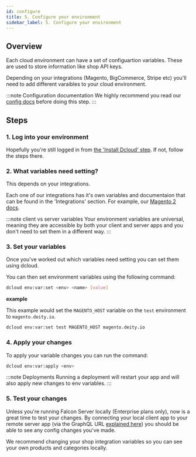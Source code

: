 ```yaml
---
id: configure
title: 5. Configure your environment
sidebar_label: 5. Configure your environment
---
```


## Overview

Each cloud environment can have a set of configuartion variables. These are used to store information like shop API keys.

Depending on your integrations (Magento, BigCommerce, Stripe etc) you'll need to add different varaibles to your cloud environment.

:::note Configuration documentation
We highly recommend you read our [config docs](/docs/platform/configuration/overview) before doing this step.
:::

## Steps

### 1. Log into your environment

Hopefully you're still logged in from [the 'Install Dcloud' step](/docs/platform/getting-started/dcloud#login-to-your-cloud-env). If not, follow the steps there.

### 2. What variables need setting?

This depends on your integrations.

Each one of our integrations has it's own variables and documentaion that can be found in the 'Integrations' section. For example, our [Magento 2 docs](/docs/platform/integration/magento2/getting-started#5-configure-your-magento-connection).

:::note client vs server variables
Your environment variables are universal, meaning they are accessible by both your client and server apps and you don't need to set them in a different way.
:::

### 3. Set your variables

Once you've worked out which variables need setting you can set them using dcloud.

You can then set environment variables using the following command:

```bash
dcloud env:var:set <env> <name> [value] 
```

**example**

This example would set the `MAGENTO_HOST` variable on the `test` environment to `magento.deity.io`.

```bash
dcloud env:var:set test MAGENTO_HOST magento.deity.io
```

### 4. Apply your changes

To apply your variable changes you can run the command:

```bash
dcloud env:var:apply <env>
```

:::note Deployments
Running a deployment will restart your app and will also apply new changes to env variables.
:::

### 5. Test your changes

Unless you're running Falcon Server locally (Enterprise plans only), now is a great time to test your changes.  By connecting your local client app to your remote server app (via the GraphQL URL [explained here](/docs/platform/getting-started/create#2-add-your-details)) you should be able to see any config changes you've made.

We recommend changing your shop integration variables so you can see your own products and categories locally.

